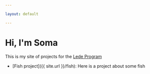 ```yaml
---

layout: default

---
```


# Hi, I'm Soma

This is my site of projects for the [Lede Program](http://ledeprogram.com)

* [Fish project]({{ site.url }}/fish): Here is a project about some fish
